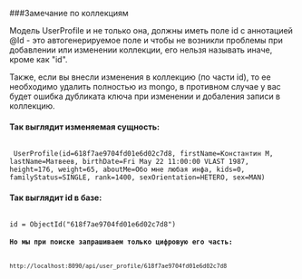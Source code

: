 ###Замечание по коллекциям
<p>Модель UserProfile и не только она, должны иметь поле id c аннотацией @Id - это автогенерируемое поле и 
чтобы не возникли проблемы при добавлении или изменении коллекции, его нельзя называть иначе, кроме как "id".</p>
<p>Также, если вы внесли изменения в коллекцию (по части id), то ее необходимо удалить полностью из mongo, в 
противном случае у вас будет ошибка дубликата ключа при изменении и добаления записи в коллекцию.</p>
<h4>Так выглядит изменяемая сущность:</h4>
<code>
 UserProfile(id=618f7ae9704fd01e6d02c7d8, firstName=Константин М, lastName=Матвеев, birthDate=Fri May 22 11:00:00 VLAST 1987, height=176, weight=65, aboutMe=Обо мне любая инфа, kids=0, familyStatus=SINGLE, rank=1400, sexOrientation=HETERO, sex=MAN)
</code>
<h4>Так выглядит id в базе:</h4>
<code>
id = ObjectId("618f7ae9704fd01e6d02c7d8")
<h4>Но мы при поиске запрашиваем только цифровую его часть:</h4>
<code>http://localhost:8090/api/user_profile/618f7ae9704fd01e6d02c7d8</code>

